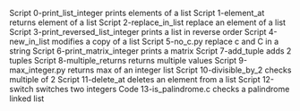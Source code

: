 Script 0-print_list_integer prints elements of a list
Script 1-element_at returns element of a list
Script 2-replace_in_list replace an element of a list
Script 3-print_reversed_list_integer prints a list in reverse order
Script 4-new_in_list modifies a copy of a list
Script 5-no_c.py replace c and C in a string
Script 6-print_matrix_integer prints a matrix
Script 7-add_tuple adds 2 tuples
Script 8-multiple_returns returns multiple values
Script 9-max_integer.py returns max of an integer list
Script 10-divisible_by_2 checks multiple of 2
Script 11-delete_at deletes an element from a list
Script 12-switch switches two integers
Code 13-is_palindrome.c checks a palindrome linked list
